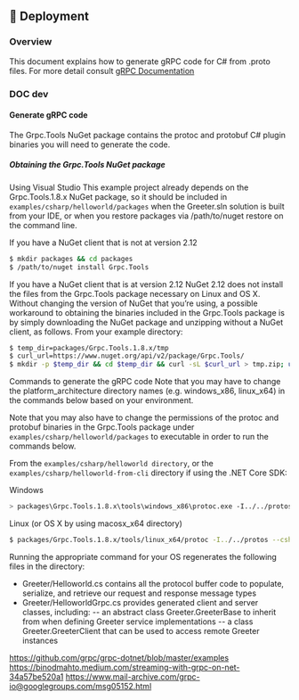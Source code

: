 ## 🚀 Deployment

### Overview
This document explains how to generate gRPC code for C# from .proto files. 
For more detail consult [gRPC Documentation](https://lisafc.github.io/grpc.github.io/docs/quickstart/csharp.html)
### DOC dev

#### Generate gRPC code
The Grpc.Tools NuGet package contains the protoc and protobuf C# plugin binaries you will need to generate the code.

##### Obtaining the Grpc.Tools NuGet package

Using Visual Studio
This example project already depends on the Grpc.Tools.1.8.x NuGet package, so it should be included in `examples/csharp/helloworld/packages` when the Greeter.sln solution is built from your IDE, or when you restore packages via /path/to/nuget restore on the command line.

If you have a NuGet client that is not at version 2.12
```bash
$ mkdir packages && cd packages
$ /path/to/nuget install Grpc.Tools
```

If you have a NuGet client that is at version 2.12
NuGet 2.12 does not install the files from the Grpc.Tools package necessary on Linux and OS X. Without changing the version of NuGet that you’re using, a possible workaround to obtaining the binaries included in the Grpc.Tools package is by simply downloading the NuGet package and unzipping without a NuGet client, as follows. From your example directory:

```bash 
$ temp_dir=packages/Grpc.Tools.1.8.x/tmp
$ curl_url=https://www.nuget.org/api/v2/package/Grpc.Tools/
$ mkdir -p $temp_dir && cd $temp_dir && curl -sL $curl_url > tmp.zip; unzip tmp.zip && cd .. && cp -r tmp/tools . && rm -rf tmp && cd ../..
```
Commands to generate the gRPC code
Note that you may have to change the platform_architecture directory names (e.g. windows_x86, linux_x64) in the commands below based on your environment.

Note that you may also have to change the permissions of the protoc and protobuf binaries in the Grpc.Tools package under `examples/csharp/helloworld/packages` to executable in order to run the commands below.

From the `examples/csharp/helloworld directory`, or the `examples/csharp/helloworld-from-cli` directory if using the .NET Core SDK:

Windows

```bash 
> packages\Grpc.Tools.1.8.x\tools\windows_x86\protoc.exe -I../../protos --csharp_out Greeter --grpc_out Greeter ../../protos/helloworld.proto --plugin=protoc-gen-grpc=packages/Grpc.Tools.1.8.x/tools/windows_x86/grpc_csharp_plugin.exe
```
Linux (or OS X by using macosx_x64 directory)

```bash
$ packages/Grpc.Tools.1.8.x/tools/linux_x64/protoc -I../../protos --csharp_out Greeter --grpc_out Greeter ../../protos/helloworld.proto --plugin=protoc-gen-grpc=packages/Grpc.Tools.1.8.x/tools/linux_x64/grpc_csharp_plugin
```

Running the appropriate command for your OS regenerates the following files in the directory:
- Greeter/Helloworld.cs contains all the protocol buffer code to populate, serialize, and retrieve our request and response message types
- Greeter/HelloworldGrpc.cs provides generated client and server classes, including:
    -- an abstract class Greeter.GreeterBase to inherit from when defining Greeter service implementations
    -- a class Greeter.GreeterClient that can be used to access remote Greeter instances

https://github.com/grpc/grpc-dotnet/blob/master/examples
https://binodmahto.medium.com/streaming-with-grpc-on-net-34a57be520a1
https://www.mail-archive.com/grpc-io@googlegroups.com/msg05152.html